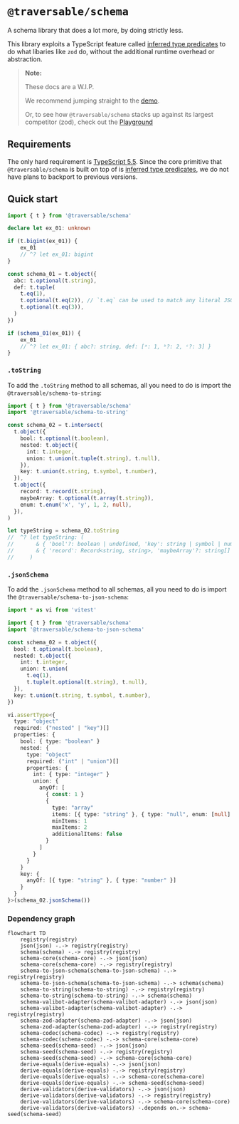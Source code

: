 # `@traversable/schema`

A schema library that does a lot more, by doing strictly less.

This library exploits a TypeScript feature called
[inferred type predicates](https://devblogs.microsoft.com/typescript/announcing-typescript-5-5/#inferred-type-predicates)
to do what libaries like `zod` do, without the additional runtime overhead or abstraction.

> **Note:**
>
> These docs are a W.I.P.
>
> We recommend jumping straight to the [demo]().
>
> Or, to see how `@traversable/schema` stacks up against
> its largest competitor (zod), check out the [Playground](https://tsplay.dev/NaBrBm)

## Requirements

The only hard requirement is [TypeScript 5.5](https://devblogs.microsoft.com/typescript/announcing-typescript-5-5/).
Since the core primitive that `@traversable/schema` is built on top of is
[inferred type predicates](https://devblogs.microsoft.com/typescript/announcing-typescript-5-5/#inferred-type-predicates),
we do not have plans to backport to previous versions.

## Quick start

```typescript
import { t } from '@traversable/schema'

declare let ex_01: unknown

if (t.bigint(ex_01)) {
    ex_01
    // ^? let ex_01: bigint
}

const schema_01 = t.object({
  abc: t.optional(t.string),
  def: t.tuple(
    t.eq(1),
    t.optional(t.eq(2)), // `t.eq` can be used to match any literal JSON value
    t.optional(t.eq(3)),
  )
})

if (schema_01(ex_01)) {
    ex_01
    // ^? let ex_01: { abc?: string, def: [ᵃ: 1, ᵇ?: 2, ᶜ?: 3] }
}
```

### `.toString`

To add the `.toString` method to all schemas, all you need to do is import the `@traversable/schema-to-string`:

```typescript
import { t } from '@traversable/schema'
import '@traversable/schema-to-string'

const schema_02 = t.intersect(
  t.object({
    bool: t.optional(t.boolean),
    nested: t.object({
      int: t.integer,
      union: t.union(t.tuple(t.string), t.null),
    }),
    key: t.union(t.string, t.symbol, t.number),
  }),
  t.object({
    record: t.record(t.string),
    maybeArray: t.optional(t.array(t.string)),
    enum: t.enum('x', 'y', 1, 2, null),
  }),
)

let typeString = schema_02.toString
//  ^? let typeString: (
//       & { 'bool'?: boolean | undefined, 'key': string | symbol | number, 'nested': { 'union': [string] | null, 'int': number } } 
//       & { 'record': Record<string, string>, 'maybeArray'?: string[] | undefined, 'enum': 'x' | 'y' | 1 | 2 | null }
//     )
```

### `.jsonSchema`

To add the `.jsonSchema` method to all schemas, all you need to do is import the `@traversable/schema-to-json-schema`:

```typescript
import * as vi from 'vitest'

import { t } from '@traversable/schema'
import '@traversable/schema-to-json-schema'

const schema_02 = t.object({
  bool: t.optional(t.boolean),
  nested: t.object({
    int: t.integer,
    union: t.union(
      t.eq(1), 
      t.tuple(t.optional(t.string), t.null),
  }),
  key: t.union(t.string, t.symbol, t.number),
})

vi.assertType<{
  type: "object"
  required: ("nested" | "key")[]
  properties: { 
    bool: { type: "boolean" }
    nested: { 
      type: "object"
      required: ("int" | "union")[]
      properties: { 
        int: { type: "integer" }
        union: {
          anyOf: [
            { const: 1 }
            { 
              type: "array"
              items: [{ type: "string" }, { type: "null", enum: [null] }]
              minItems: 1
              maxItems: 2
              additionalItems: false
            }
          ]
        }
      }
    }
    key: { 
      anyOf: [{ type: "string" }, { type: "number" }]
    }
  }
}>(schema_02.jsonSchema())
```

### Dependency graph

```mermaid
flowchart TD
    registry(registry)
    json(json) -.-> registry(registry)
    schema(schema) -.-> registry(registry)
    schema-core(schema-core) -.-> json(json)
    schema-core(schema-core) -.-> registry(registry)
    schema-to-json-schema(schema-to-json-schema) -.-> registry(registry)
    schema-to-json-schema(schema-to-json-schema) -.-> schema(schema)
    schema-to-string(schema-to-string) -.-> registry(registry)
    schema-to-string(schema-to-string) -.-> schema(schema)
    schema-valibot-adapter(schema-valibot-adapter) -.-> json(json)
    schema-valibot-adapter(schema-valibot-adapter) -.-> registry(registry)
    schema-zod-adapter(schema-zod-adapter) -.-> json(json)
    schema-zod-adapter(schema-zod-adapter) -.-> registry(registry)
    schema-codec(schema-codec) -.-> registry(registry)
    schema-codec(schema-codec) -.-> schema-core(schema-core)
    schema-seed(schema-seed) -.-> json(json)
    schema-seed(schema-seed) -.-> registry(registry)
    schema-seed(schema-seed) -.-> schema-core(schema-core)
    derive-equals(derive-equals) -.-> json(json)
    derive-equals(derive-equals) -.-> registry(registry)
    derive-equals(derive-equals) -.-> schema-core(schema-core)
    derive-equals(derive-equals) -.-> schema-seed(schema-seed)
    derive-validators(derive-validators) -.-> json(json)
    derive-validators(derive-validators) -.-> registry(registry)
    derive-validators(derive-validators) -.-> schema-core(schema-core)
    derive-validators(derive-validators) -.depends on.-> schema-seed(schema-seed)
```